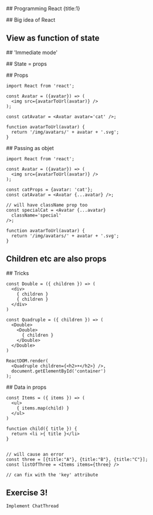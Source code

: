 
## Programming React
{title:1}

## Big idea of React

## View as function of state

## 'Immediate mode'


## State = props

<!-- TODO image showing what's rendered is decided by props -->

## Props

    import React from 'react';

    const Avatar = ({avatar}) => (
      <img src={avatarToUrl(avatar)} />
    );

    const catAvatar = <Avatar avatar='cat' />;

    function avatarToUrl(avatar) {
      return '/img/avatars/' + avatar + '.svg';
    } 

## Passing as objet

    import React from 'react';

    const Avatar = ({avatar}) => (
      <img src={avatarToUrl(avatar)} />
    );

    const catProps = {avatar: 'cat'};
    const catAvatar = <Avatar {...avatar} />;

    // will have className prop too
    const specialCat = <Avatar {...avatar}
      className='special'
    />;

    function avatarToUrl(avatar) {
      return '/img/avatars/' + avatar + '.svg';
    } 

## Children etc are also props

## Tricks

    const Double = ({ children }) => (
      <div>
        { children }
        { children }
      </div>
    )

    const Quadruple = ({ children }) => (
      <Double>
        <Double>
          { children }
        </Double>
      </Double>
    )

    ReactDOM.render(
      <Quadruple children={<h2>☀️</h2>} />,
      document.getElementById('container')
    );
  

## Data in props
    
    const Items = ({ items }) => (
      <ul>
        { items.map(child) }
      </ul>
    )

    function child({ title }) {
      return <li >{ title }</li>
    }

    
    // will cause an error
    const three = [{title:"A"}, {title:"B"}, {title:"C"}];
    const listOfThree = <Items items={three} />
  
    // can fix with the 'key' attribute

## Exercise 3!

    Implement ChatThread

    


